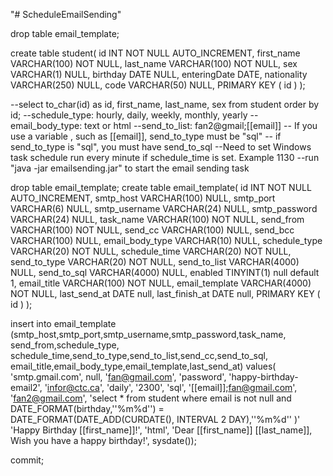 "# ScheduleEmailSending" 


drop table email_template;


create table student(
   id INT NOT NULL AUTO_INCREMENT,
   first_name VARCHAR(100) NOT NULL,
   last_name VARCHAR(100) NOT NULL,
   sex      VARCHAR(1) NULL,
   birthday     DATE NULL,
   enteringDate  DATE,
   nationality VARCHAR(250) NULL,
   code VARCHAR(50) NULL,
   PRIMARY KEY ( id )
);



--select to_char(id) as id, first_name, last_name, sex from student order by id;
--schedule_type: hourly, daily, weekly, monthly, yearly
--email_body_type: text or html
--send_to_list: fan2@gmail;[[email]]
-- If you use a variable , such as [[email]], send_to_type must be "sql"
-- if send_to_type is "sql", you must have send_to_sql
--Need to set Windows task schedule run every minute if schedule_time is set. Example 1130
--run "java -jar emailsending.jar" to start the email sending task

drop table email_template;
create table email_template(
   id INT NOT NULL AUTO_INCREMENT,
   smtp_host VARCHAR(100) NULL,
   smtp_port VARCHAR(6)  NULL,
   smtp_username VARCHAR(24) NULL,
   smtp_password VARCHAR(24) NULL,
   task_name VARCHAR(100) NOT NULL,
   send_from VARCHAR(100) NOT NULL,
   send_cc VARCHAR(100)  NULL,
   send_bcc VARCHAR(100) NULL,
   email_body_type VARCHAR(10) NULL,
   schedule_type VARCHAR(20) NOT NULL, 
   schedule_time VARCHAR(20) NOT NULL,
   send_to_type VARCHAR(20) NOT NULL,
   send_to_list VARCHAR(4000) NULL,
   send_to_sql VARCHAR(4000) NULL,
   enabled TINYINT(1) null default 1,
   email_title VARCHAR(100) NOT NULL,
   email_template VARCHAR(4000) NOT NULL,
   last_send_at  DATE null,
   last_finish_at  DATE null,
   PRIMARY KEY ( id )
);





insert into email_template (smtp_host,smtp_port,smtp_username,smtp_password,task_name, send_from,schedule_type,
                           schedule_time,send_to_type,send_to_list,send_cc,send_to_sql,
						   email_title,email_body_type,email_template,last_send_at)
  values(
    'smtp.gmail.com',
    null,
    'fan@gmail.com',
    'password',	
    'happy-birthday-email2',
	'infor@ctc.ca',
	'daily',
	'2300',
	'sql',
	'[[email]];fan@gmail.com',
	'fan2@gmail.com',
	'select * from student where email is not null  and DATE_FORMAT(birthday,''%m%d'') = DATE_FORMAT(DATE_ADD(CURDATE(), INTERVAL 2 DAY),''%m%d'' )'
	'Happy Birthday [[first_name]]!',
	'html',
	'Dear [[first_name]] [[last_name]], Wish you have a happy birthday!',
	sysdate());
	
commit;
